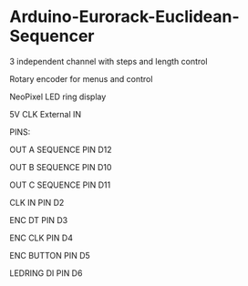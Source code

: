 # Arduino-Eurorack-Euclidean-Sequencer

  3 independent channel with steps and length control 
  
  Rotary encoder for menus and control 
  
  NeoPixel LED ring display
  
  5V CLK External IN
  
PINS:

  OUT A SEQUENCE PIN D12
  
  OUT B SEQUENCE PIN D10
  
  OUT C SEQUENCE PIN D11
  
  CLK IN PIN D2
  
  ENC DT PIN D3
  
  ENC CLK PIN D4
  
  ENC BUTTON PIN D5
  
  LEDRING DI PIN D6
  
  
